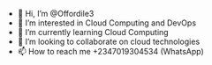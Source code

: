 - 👋 Hi, I’m @Offordile3
- 👀 I’m interested in Cloud Computing and DevOps
- 🌱 I’m currently learning Cloud Computing
- 💞️ I’m looking to collaborate on cloud technologies
- 📫 How to reach me +2347019304534 (WhatsApp)

<!---
Offordile3/Offordile3 is a ✨ special ✨ repository because its `README.md` (this file) appears on your GitHub profile.
You can click the Preview link to take a look at your changes.
--->
